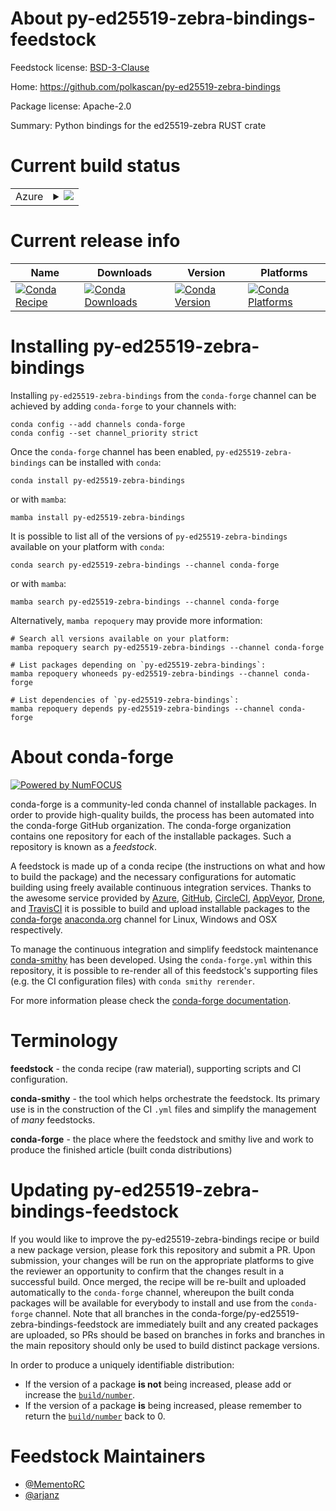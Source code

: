 About py-ed25519-zebra-bindings-feedstock
=========================================

Feedstock license: [BSD-3-Clause](https://github.com/conda-forge/py-ed25519-zebra-bindings-feedstock/blob/main/LICENSE.txt)

Home: https://github.com/polkascan/py-ed25519-zebra-bindings

Package license: Apache-2.0

Summary: Python bindings for the ed25519-zebra RUST crate

Current build status
====================


<table>
    
  <tr>
    <td>Azure</td>
    <td>
      <details>
        <summary>
          <a href="https://dev.azure.com/conda-forge/feedstock-builds/_build/latest?definitionId=20656&branchName=main">
            <img src="https://dev.azure.com/conda-forge/feedstock-builds/_apis/build/status/py-ed25519-zebra-bindings-feedstock?branchName=main">
          </a>
        </summary>
        <table>
          <thead><tr><th>Variant</th><th>Status</th></tr></thead>
          <tbody><tr>
              <td>linux_64_python3.10.____cpython</td>
              <td>
                <a href="https://dev.azure.com/conda-forge/feedstock-builds/_build/latest?definitionId=20656&branchName=main">
                  <img src="https://dev.azure.com/conda-forge/feedstock-builds/_apis/build/status/py-ed25519-zebra-bindings-feedstock?branchName=main&jobName=linux&configuration=linux%20linux_64_python3.10.____cpython" alt="variant">
                </a>
              </td>
            </tr><tr>
              <td>linux_64_python3.11.____cpython</td>
              <td>
                <a href="https://dev.azure.com/conda-forge/feedstock-builds/_build/latest?definitionId=20656&branchName=main">
                  <img src="https://dev.azure.com/conda-forge/feedstock-builds/_apis/build/status/py-ed25519-zebra-bindings-feedstock?branchName=main&jobName=linux&configuration=linux%20linux_64_python3.11.____cpython" alt="variant">
                </a>
              </td>
            </tr><tr>
              <td>linux_64_python3.12.____cpython</td>
              <td>
                <a href="https://dev.azure.com/conda-forge/feedstock-builds/_build/latest?definitionId=20656&branchName=main">
                  <img src="https://dev.azure.com/conda-forge/feedstock-builds/_apis/build/status/py-ed25519-zebra-bindings-feedstock?branchName=main&jobName=linux&configuration=linux%20linux_64_python3.12.____cpython" alt="variant">
                </a>
              </td>
            </tr><tr>
              <td>linux_64_python3.9.____cpython</td>
              <td>
                <a href="https://dev.azure.com/conda-forge/feedstock-builds/_build/latest?definitionId=20656&branchName=main">
                  <img src="https://dev.azure.com/conda-forge/feedstock-builds/_apis/build/status/py-ed25519-zebra-bindings-feedstock?branchName=main&jobName=linux&configuration=linux%20linux_64_python3.9.____cpython" alt="variant">
                </a>
              </td>
            </tr><tr>
              <td>osx_64_python3.10.____cpython</td>
              <td>
                <a href="https://dev.azure.com/conda-forge/feedstock-builds/_build/latest?definitionId=20656&branchName=main">
                  <img src="https://dev.azure.com/conda-forge/feedstock-builds/_apis/build/status/py-ed25519-zebra-bindings-feedstock?branchName=main&jobName=osx&configuration=osx%20osx_64_python3.10.____cpython" alt="variant">
                </a>
              </td>
            </tr><tr>
              <td>osx_64_python3.11.____cpython</td>
              <td>
                <a href="https://dev.azure.com/conda-forge/feedstock-builds/_build/latest?definitionId=20656&branchName=main">
                  <img src="https://dev.azure.com/conda-forge/feedstock-builds/_apis/build/status/py-ed25519-zebra-bindings-feedstock?branchName=main&jobName=osx&configuration=osx%20osx_64_python3.11.____cpython" alt="variant">
                </a>
              </td>
            </tr><tr>
              <td>osx_64_python3.12.____cpython</td>
              <td>
                <a href="https://dev.azure.com/conda-forge/feedstock-builds/_build/latest?definitionId=20656&branchName=main">
                  <img src="https://dev.azure.com/conda-forge/feedstock-builds/_apis/build/status/py-ed25519-zebra-bindings-feedstock?branchName=main&jobName=osx&configuration=osx%20osx_64_python3.12.____cpython" alt="variant">
                </a>
              </td>
            </tr><tr>
              <td>osx_64_python3.9.____cpython</td>
              <td>
                <a href="https://dev.azure.com/conda-forge/feedstock-builds/_build/latest?definitionId=20656&branchName=main">
                  <img src="https://dev.azure.com/conda-forge/feedstock-builds/_apis/build/status/py-ed25519-zebra-bindings-feedstock?branchName=main&jobName=osx&configuration=osx%20osx_64_python3.9.____cpython" alt="variant">
                </a>
              </td>
            </tr><tr>
              <td>win_64_python3.10.____cpython</td>
              <td>
                <a href="https://dev.azure.com/conda-forge/feedstock-builds/_build/latest?definitionId=20656&branchName=main">
                  <img src="https://dev.azure.com/conda-forge/feedstock-builds/_apis/build/status/py-ed25519-zebra-bindings-feedstock?branchName=main&jobName=win&configuration=win%20win_64_python3.10.____cpython" alt="variant">
                </a>
              </td>
            </tr><tr>
              <td>win_64_python3.11.____cpython</td>
              <td>
                <a href="https://dev.azure.com/conda-forge/feedstock-builds/_build/latest?definitionId=20656&branchName=main">
                  <img src="https://dev.azure.com/conda-forge/feedstock-builds/_apis/build/status/py-ed25519-zebra-bindings-feedstock?branchName=main&jobName=win&configuration=win%20win_64_python3.11.____cpython" alt="variant">
                </a>
              </td>
            </tr><tr>
              <td>win_64_python3.12.____cpython</td>
              <td>
                <a href="https://dev.azure.com/conda-forge/feedstock-builds/_build/latest?definitionId=20656&branchName=main">
                  <img src="https://dev.azure.com/conda-forge/feedstock-builds/_apis/build/status/py-ed25519-zebra-bindings-feedstock?branchName=main&jobName=win&configuration=win%20win_64_python3.12.____cpython" alt="variant">
                </a>
              </td>
            </tr><tr>
              <td>win_64_python3.9.____cpython</td>
              <td>
                <a href="https://dev.azure.com/conda-forge/feedstock-builds/_build/latest?definitionId=20656&branchName=main">
                  <img src="https://dev.azure.com/conda-forge/feedstock-builds/_apis/build/status/py-ed25519-zebra-bindings-feedstock?branchName=main&jobName=win&configuration=win%20win_64_python3.9.____cpython" alt="variant">
                </a>
              </td>
            </tr>
          </tbody>
        </table>
      </details>
    </td>
  </tr>
</table>

Current release info
====================

| Name | Downloads | Version | Platforms |
| --- | --- | --- | --- |
| [![Conda Recipe](https://img.shields.io/badge/recipe-py--ed25519--zebra--bindings-green.svg)](https://anaconda.org/conda-forge/py-ed25519-zebra-bindings) | [![Conda Downloads](https://img.shields.io/conda/dn/conda-forge/py-ed25519-zebra-bindings.svg)](https://anaconda.org/conda-forge/py-ed25519-zebra-bindings) | [![Conda Version](https://img.shields.io/conda/vn/conda-forge/py-ed25519-zebra-bindings.svg)](https://anaconda.org/conda-forge/py-ed25519-zebra-bindings) | [![Conda Platforms](https://img.shields.io/conda/pn/conda-forge/py-ed25519-zebra-bindings.svg)](https://anaconda.org/conda-forge/py-ed25519-zebra-bindings) |

Installing py-ed25519-zebra-bindings
====================================

Installing `py-ed25519-zebra-bindings` from the `conda-forge` channel can be achieved by adding `conda-forge` to your channels with:

```
conda config --add channels conda-forge
conda config --set channel_priority strict
```

Once the `conda-forge` channel has been enabled, `py-ed25519-zebra-bindings` can be installed with `conda`:

```
conda install py-ed25519-zebra-bindings
```

or with `mamba`:

```
mamba install py-ed25519-zebra-bindings
```

It is possible to list all of the versions of `py-ed25519-zebra-bindings` available on your platform with `conda`:

```
conda search py-ed25519-zebra-bindings --channel conda-forge
```

or with `mamba`:

```
mamba search py-ed25519-zebra-bindings --channel conda-forge
```

Alternatively, `mamba repoquery` may provide more information:

```
# Search all versions available on your platform:
mamba repoquery search py-ed25519-zebra-bindings --channel conda-forge

# List packages depending on `py-ed25519-zebra-bindings`:
mamba repoquery whoneeds py-ed25519-zebra-bindings --channel conda-forge

# List dependencies of `py-ed25519-zebra-bindings`:
mamba repoquery depends py-ed25519-zebra-bindings --channel conda-forge
```


About conda-forge
=================

[![Powered by
NumFOCUS](https://img.shields.io/badge/powered%20by-NumFOCUS-orange.svg?style=flat&colorA=E1523D&colorB=007D8A)](https://numfocus.org)

conda-forge is a community-led conda channel of installable packages.
In order to provide high-quality builds, the process has been automated into the
conda-forge GitHub organization. The conda-forge organization contains one repository
for each of the installable packages. Such a repository is known as a *feedstock*.

A feedstock is made up of a conda recipe (the instructions on what and how to build
the package) and the necessary configurations for automatic building using freely
available continuous integration services. Thanks to the awesome service provided by
[Azure](https://azure.microsoft.com/en-us/services/devops/), [GitHub](https://github.com/),
[CircleCI](https://circleci.com/), [AppVeyor](https://www.appveyor.com/),
[Drone](https://cloud.drone.io/welcome), and [TravisCI](https://travis-ci.com/)
it is possible to build and upload installable packages to the
[conda-forge](https://anaconda.org/conda-forge) [anaconda.org](https://anaconda.org/)
channel for Linux, Windows and OSX respectively.

To manage the continuous integration and simplify feedstock maintenance
[conda-smithy](https://github.com/conda-forge/conda-smithy) has been developed.
Using the ``conda-forge.yml`` within this repository, it is possible to re-render all of
this feedstock's supporting files (e.g. the CI configuration files) with ``conda smithy rerender``.

For more information please check the [conda-forge documentation](https://conda-forge.org/docs/).

Terminology
===========

**feedstock** - the conda recipe (raw material), supporting scripts and CI configuration.

**conda-smithy** - the tool which helps orchestrate the feedstock.
                   Its primary use is in the construction of the CI ``.yml`` files
                   and simplify the management of *many* feedstocks.

**conda-forge** - the place where the feedstock and smithy live and work to
                  produce the finished article (built conda distributions)


Updating py-ed25519-zebra-bindings-feedstock
============================================

If you would like to improve the py-ed25519-zebra-bindings recipe or build a new
package version, please fork this repository and submit a PR. Upon submission,
your changes will be run on the appropriate platforms to give the reviewer an
opportunity to confirm that the changes result in a successful build. Once
merged, the recipe will be re-built and uploaded automatically to the
`conda-forge` channel, whereupon the built conda packages will be available for
everybody to install and use from the `conda-forge` channel.
Note that all branches in the conda-forge/py-ed25519-zebra-bindings-feedstock are
immediately built and any created packages are uploaded, so PRs should be based
on branches in forks and branches in the main repository should only be used to
build distinct package versions.

In order to produce a uniquely identifiable distribution:
 * If the version of a package **is not** being increased, please add or increase
   the [``build/number``](https://docs.conda.io/projects/conda-build/en/latest/resources/define-metadata.html#build-number-and-string).
 * If the version of a package **is** being increased, please remember to return
   the [``build/number``](https://docs.conda.io/projects/conda-build/en/latest/resources/define-metadata.html#build-number-and-string)
   back to 0.

Feedstock Maintainers
=====================

* [@MementoRC](https://github.com/MementoRC/)
* [@arjanz](https://github.com/arjanz/)

